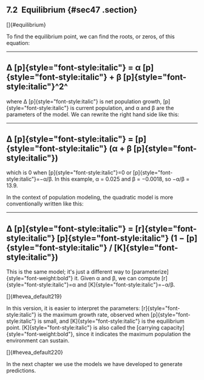 ﻿7.2  Equilibrium {#sec47 .section}
----------------

[]{#equilibrium}

To find the equilibrium point, we can find the roots, or zeros, of this
equation:

  ------------------------------------------------------------------------------------------------------------
  Δ [p]{style="font-style:italic"} = α [p]{style="font-style:italic"} + β [p]{style="font-style:italic"}^2^ 
  ------------------------------------------------------------------------------------------------------------

where Δ [p]{style="font-style:italic"} is net population growth,
[p]{style="font-style:italic"} is current population, and α and β are
the parameters of the model. We can rewrite the right hand side like
this:

  -----------------------------------------------------------------------------------------------------------
  Δ [p]{style="font-style:italic"} = [p]{style="font-style:italic"} (α + β [p]{style="font-style:italic"}) 
  -----------------------------------------------------------------------------------------------------------

which is 0 when [p]{style="font-style:italic"}=0 or
[p]{style="font-style:italic"}=−α/β. In this example, α = 0.025 and β =
−0.0018, so −α/β = 13.9.

In the context of population modeling, the quadratic model is more
conventionally written like this:

  -------------------------------------------------------------------------------------------------------------------------------------------------------------------------
  Δ [p]{style="font-style:italic"} = [r]{style="font-style:italic"} [p]{style="font-style:italic"} (1 − [p]{style="font-style:italic"} / [K]{style="font-style:italic"}) 
  -------------------------------------------------------------------------------------------------------------------------------------------------------------------------

This is the same model; it's just a different way to
[parameterize]{style="font-weight:bold"} it. Given α and β, we can
compute [r]{style="font-style:italic"}=α and
[K]{style="font-style:italic"}=−α/β.

[]{#hevea_default219}

In this version, it is easier to interpret the parameters:
[r]{style="font-style:italic"} is the maximum growth rate, observed when
[p]{style="font-style:italic"} is small, and
[K]{style="font-style:italic"} is the equilibrium point.
[K]{style="font-style:italic"} is also called the [carrying
capacity]{style="font-weight:bold"}, since it indicates the maximum
population the environment can sustain.

[]{#hevea_default220}

In the next chapter we use the models we have developed to generate
predictions.

